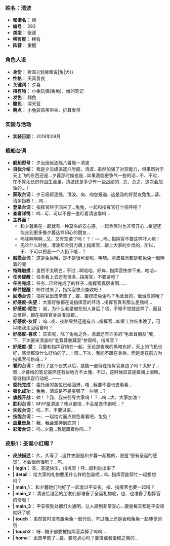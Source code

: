 ### 姓名：清波
* **和谐名：** 棈
* **编号：** 293
* **类型：** 驱逐
* **稀有度：** 稀有
* **阵营：** 重樱


### 角色人设
* **身份：** 折耳{{划掉重说|兔|犬}}
* **性格：** 天真善良
* **关键词：** 夕暮
* **持有物：** 小兔玩偶(兔兔)、给的笔记
* **发色：** 赭色
* **瞳色：** 深天蓝
* **萌点：** 小兔装饰吊带袜、折耳发带


### 实装与活动
* **实装日期：** 2019年09月


### 舰船台词
* **舰船型号：** 夕云级驱逐舰八番舰—清波
* **自我介绍：** 我是夕云级驱逐八号舰，清波…虽然加强了对空能力，但果然对于天上飞的东西还是…夕暮那时候也是…如果我能更争气一些的话…不、不过，在不算太长的作战生涯里，清波还是多少有一些战绩的…总、总之，这次会加油的…！
* **获取台词：** 夕云级驱逐舰，清波。向、向您报道…这是我的好朋友兔兔…请、请多指教！…呜…
* **登录台词：** 指挥官终于回来了…兔兔，一起和指挥官打个招呼吧？
* **查看详情：** 呜…可、可以不要一直盯着清波看吗…
* **主界面：**
  * 和夕暮呆在一起就有一种莫名的安心感，一起合宿时也非常开心…希望还能交到更多像夕暮这样知心的朋友…
  * 呜哇啊啊啊…又、又有空袭了吗！？！—…呜…指挥官不要这样吓人嘛！
  * 无论什么时候，清波都会努力跟上指挥官、跟上大家的步伐的，所以，不、不可以把我一个人扔下哦…？
* **触摸台词：** 这是兔兔哦，是不是很可爱呢，嘻嘻。清波每天都是和兔兔一起睡着的呢
* **特殊触摸：** 虽然不太明白…不过…啊哈哈，好痒…指挥官快停下来，哈哈~
* **任务提醒：** 任务看上去还有很多…指挥官，不要紧吧？
* **任务完成：** 任务…已经完成了的样子…指挥官真厉害啊……
* **邮件提醒：** 邮件过来了，指挥官快点查收吧！
* **回港台词：** 指挥官出击辛苦了…要、要摸摸兔兔吗？毛茸茸的，很治愈的哦？
* **好感度-失望：** 大家好像都在说指挥官的坏话…指挥官真有那么差劲吗…
* **好感度-陌生：** 诶，为什么老是缩在别人身后？唔，不知不觉就这样了…而且总觉得，跟在指挥官身后准没错…
* **好感度-友好：** 呜…夜、夜路果然还是有点…指挥官…如果工作结束晚了，可以陪我走回宿舍吗？
* **好感度-喜欢：** 其实呢，除了兔兔之外，清波还有许多的“毛茸茸朋友”哦，下、下次要来清波的“毛茸茸收藏室”参观吗，指挥官？
* **好感度-爱：** 只要和指挥官待在一起，无论是夜晚的黑暗也好，天上的飞机也好，感觉都没什么好怕的了…！嗯…下次，我能不跟在身后，而是走在前方为指挥官带路吗…？
* **誓约台词：** 进行了这个仪式以后，就能一直待在指挥官身边了吗？太好了…嗯…夕暮给的笔记虽然还有些地方不太懂，不过，这时候应该是要闭上眼睛，等待指挥官行动吧…——
* **委托完成：** 委托组的各位已经回港，唔…我要不要也去看看…
* **强化成功：** 兔兔，清波是不是变强了一些呢…？
* **旗舰开战：** 欸！？我、我来引导大家吗！？…呜…大、大家加油！
* **胜利台词：** MVP是清波？难以置信…不会是恶作剧吧…？
* **失败台词：** 呜…不、不要过来…
* **技能台词：** 一、一起给对面点颜色看看吧，兔兔！
* **血量告急：** 我、我会坚持到底的！
* **彩蛋台词：** 呜…夕暮…我能跟着你吗…？


### 皮肤1：圣诞小红帽？
* **皮肤描述：** 久、久等了…这件衣服是和夕暮一起挑的，说是“很有圣诞的感觉”…不会很奇怪吧？…呜…
* **| login：** 圣、圣诞快乐，指挥官！呼…顺利说出来了
* **| detail：** 给大家的礼物要用什么样的包装呢…呜…指挥官能帮忙一起想想吗？
* **| main_1：** 和夕暮她们约好了一起度过平安夜，指、指挥官也要一起吗？
* **| main_2：** 清波给港区的朋友们都准备了圣诞礼物呢，也、也准备了指挥官的份哦！
* **| main_3：** 平安夜到处都灯火通明，让人感到非常安心…要是每天都是平安夜就好了呢
* **| touch：** 虽然暂时没有跟兔兔一起行动，不过晚上还是会和兔兔一起睡觉的哦
* **| touch2：** 呀…帽子都要被指挥官弄掉了呜呜…
* **| home：** 出击辛苦了…要、要吃点心吗？姜饼或者蛋糕之类的…
